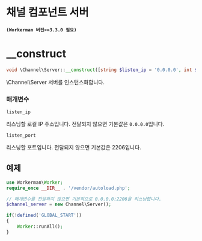 # 채널 컴포넌트 서버

**``` (Workerman 버전>=3.3.0 필요) ```**

# __construct
```php
void \Channel\Server::__construct([string $listen_ip = '0.0.0.0', int $listen_port = 2206])
```

\Channel\Server 서버를 인스턴스화합니다.

### 매개변수
``` listen_ip ```

리스닝할 로컬 IP 주소입니다. 전달되지 않으면 기본값은 ```0.0.0.0```입니다.

``` listen_port ```

리스닝할 포트입니다. 전달되지 않으면 기본값은 2206입니다.

## 예제

```php
use Workerman\Worker;
require_once __DIR__ . '/vendor/autoload.php';

// 매개변수를 전달하지 않으면 기본적으로 0.0.0.0:2206을 리스닝합니다.
$channel_server = new Channel\Server();

if(!defined('GLOBAL_START'))
{
    Worker::runAll();
}
```
